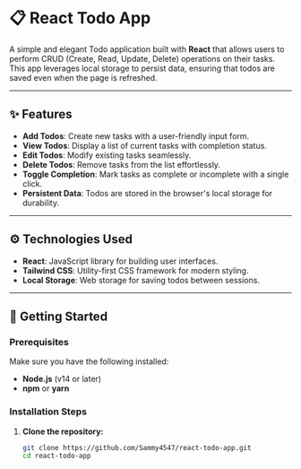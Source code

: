 # 📋 React Todo App

A simple and elegant Todo application built with **React** that allows users to perform CRUD (Create, Read, Update, Delete) operations on their tasks. This app leverages local storage to persist data, ensuring that todos are saved even when the page is refreshed.

---

## ✨ Features

- **Add Todos**: Create new tasks with a user-friendly input form.
- **View Todos**: Display a list of current tasks with completion status.
- **Edit Todos**: Modify existing tasks seamlessly.
- **Delete Todos**: Remove tasks from the list effortlessly.
- **Toggle Completion**: Mark tasks as complete or incomplete with a single click.
- **Persistent Data**: Todos are stored in the browser's local storage for durability.

---

## ⚙️ Technologies Used

- **React**: JavaScript library for building user interfaces.
- **Tailwind CSS**: Utility-first CSS framework for modern styling.
- **Local Storage**: Web storage for saving todos between sessions.

---

## 🚀 Getting Started

### Prerequisites

Make sure you have the following installed:

- **Node.js** (v14 or later)
- **npm** or **yarn**

### Installation Steps

1. **Clone the repository:**

   ```bash
   git clone https://github.com/Sammy4547/react-todo-app.git
   cd react-todo-app
